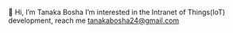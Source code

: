 👋 Hi, I’m Tanaka Bosha
I’m interested in the Intranet of Things(IoT) development, 
reach me tanakabosha24@gmail.com

